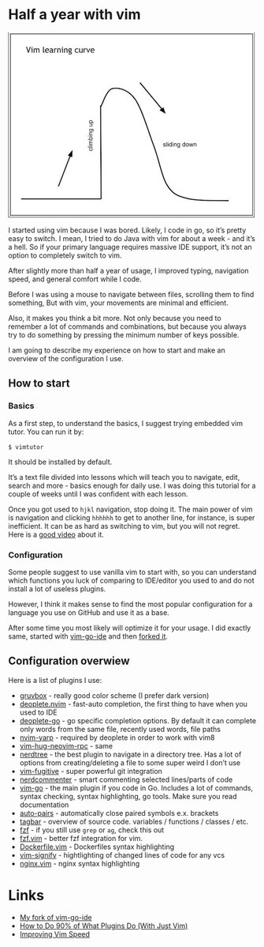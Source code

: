 # Half a year with vim

![Vim learning curve](./vim.jpg)

I started using vim because I was bored. Likely, I code in go, so it’s pretty
easy to switch. I mean, I tried to do Java with vim for about a week -
and it’s a hell. So if your primary language requires massive IDE support,
it’s not an option to completely switch to vim.

After slightly more than half a year of usage, I improved typing,
navigation speed, and general comfort while I code.

Before I was using a mouse to navigate between files,
scrolling them to find something, But with vim,
your movements are minimal and efficient.

Also, it makes you think a bit more. Not only because you need to remember a
lot of commands and combinations, but because you always try to do something
by pressing the minimum number of keys possible.

I am going to describe my experience on how to start and make an
overview of the configuration I use.

## How to start

### Basics

As a first step, to understand the basics, I suggest trying embedded vim tutor. You can run it by:

```
$ vimtutor
```

It should be installed by default.

It’s a text file divided into lessons which will teach you to navigate, edit,
search and more - basics enough for daily use. I was doing this tutorial for a couple of
weeks until I was confident with each lesson.

Once you got used to `hjkl` navigation, stop doing it. The main power of vim is
navigation and clicking `hhhhhh` to get to another line, for instance, is
super inefficient. It can be as hard as switching to vim, but you will not
regret. Here is a [good video](https://www.youtube.com/watch?v=OnUiHLYZgaA) about it.

### Configuration

Some people suggest to use vanilla vim to start with, so you can understand
which functions you luck of comparing to IDE/editor you used to and do not
install a lot of useless plugins.

However, I think it makes sense to find the most popular configuration
for a language you use on GitHub and use it as a base.

After some time you most likely will optimize it for your usage.
I did exactly same, started with [vim-go-ide](https://github.com/farazdagi/vim-go-ide)
and then [forked it](https://github.com/ngalayko/vim-go-ide).

## Configuration overwiew

Here is a list of plugins I use:

- [gruvbox](https://github.com/morhetz/gruvbox) - really good color scheme (I prefer dark version)
- [deoplete.nvim](https://github.com/Shougo/deoplete.nvim) - fast-auto completion,
  the first thing to have when you used to IDE
- [deoplete-go](https://github.com/zchee/deoplete-go) - go specific completion options.
  By default it can complete only words from the same file, recently used words, file paths
- [nvim-yarp](https://github.com/roxma/nvim-yarp) - required by deoplete in order to work with vim8
- [vim-hug-neovim-rpc](https://github.com/roxma/vim-hug-neovim-rpc) - same
- [nerdtree](https://github.com/scrooloose/nerdtree) - the best plugin to navigate
  in a directory tree. Has a lot of options from creating/deleting a file to some super weird I don’t use
- [vim-fugitive](https://github.com/tpope/vim-fugitive) - super powerful git integration
- [nerdcommenter](https://github.com/scrooloose/nerdcommenter) - smart commenting selected lines/parts of code
- [vim-go](https://github.com/fatih/vim-go) - the main plugin if you code in Go. Includes a lot of commands,
  syntax checking, syntax highlighting, go tools. Make sure you read documentation
- [auto-pairs](https://github.com/jiangmiao/auto-pairs) - automatically close paired symbols e.x. brackets
- [tagbar](https://github.com/majutsushi/tagbar) - overview of source code. variables / functions / classes / etc.
- [fzf](https://github.com/junegunn/fzf) - if you still use `grep` or `ag`, check this out
- [fzf.vim](https://github.com/junegunn/fzf.vim) - better fzf integration for vim.
- [Dockerfile.vim](https://github.com/ekalinin/Dockerfile.vim) - Dockerfiles syntax highlighting
- [vim-signify](https://github.com/mhinz/vim-signify) - hightlighting of changed lines of code for any vcs
- [nginx.vim](https://github.com/chr4/nginx.vim) - nginx syntax highlighting

# Links

- [My fork of vim-go-ide](https://github.com/ngalayko/vim-go-ide)
- [How to Do 90% of What Plugins Do (With Just Vim)](https://www.youtube.com/watch?v=XA2WjJbmmoM)
- [Improving Vim Speed](https://www.youtube.com/watch?v=OnUiHLYZgaA)
